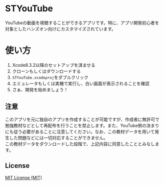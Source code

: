# STYouTube
YouTubeの動画を視聴することができるアプリです。特に、アプリ開発初心者を対象としたハンズオン向けにカスタマイズされています。

# 使い方
1. Xcode8.3.2以降のセットアップを済ませる
2. クローンもしくはダウンロードする
3. `STYouTube.xcodeproj`をダブルクリック
4. エミュレータもしくは実機で実行し、白い画面が表示されることを確認
5. さぁ、開発を始めましょう！

## 注意
このアプリを元に独自のアプリを作成することが可能ですが、作成者に無許可で勉強教材などとして再配布を行うことを禁止します。また、YouTube側の決まりにも従う必要があることに注意してください。なお、この教材データを用いて発生した問題などには一切対応することができません。  
この教材データをダウンロードした段階で、上記内容に同意したこととみなします。

## License
[MIT License (MIT)](LICENSE)
